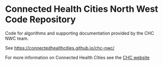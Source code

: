 # Connected Health Cities North West Code Repository 

Code for algorithms and supporting documentation provided by the CHC NWC team. 

See https://connectedhealthcities.github.io/chc-nwc/

For more information on Connected Health Cities see the [CHC website](https://www.connectedhealthcities.org)
